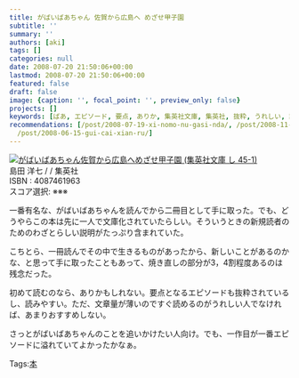 ```yaml
---
title: がばいばあちゃん 佐賀から広島へ めざせ甲子園
subtitle: ''
summary: ''
authors: [aki]
tags: []
categories: null
date: 2008-07-20 21:50:06+00:00
lastmod: 2008-07-20 21:50:06+00:00
featured: false
draft: false
image: {caption: '', focal_point: '', preview_only: false}
projects: []
keywords: [ばあ, エピソード, 要点, ありか, 集英社文庫, 集英社, 抜粋, うれしい, 読者, '45']
recommendations: [/post/2008-07-19-xi-nomo-nu-gasi-nda/, /post/2008-11-06-koredeiinoda/,
  /post/2008-06-15-gui-cai-xian-ru/]
---
```

![](https://ecx.images-amazon.com/images/I/51n-TLbbm8L._SL160_.jpg)[がばいばあちゃん佐賀から広島へめざせ甲子園 (集英社文庫 し 45-1)](http://item.excite.co.jp/detail/ASIN_4087461963)  
島田 洋七 / / 集英社  
ISBN : 4087461963  
スコア選択: ※※※  
  
一番有名な、がばいばあちゃんを読んでから二冊目として手に取った。でも、どうやらこの本は先に一人で文庫化されていたらしい。そういうときの新規読者のためのわざとらしい説明がたっぷり含まれていた。  
  
こちとら、一冊読んでその中で生きるものがあったから、新しいことがあるのかな、と思って手に取ったこともあって、焼き直しの部分が3，4割程度あるのは残念だった。  
  
初めて読むのなら、ありかもしれない。要点となるエピソードも抜粋されているし、読みやすい。ただ、文章量が薄いのですぐ読めるのがうれしい人でなければ、あまりおすすめしない。  
  
さっとがばいばあちゃんのことを追いかけたい人向け。でも、一作目が一番エピソードに溢れていてよかったかなぁ。

Tags:[本](http://mrk0369.exblog.jp/tags/%E6%9C%AC/) 

